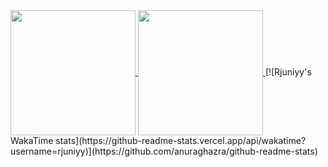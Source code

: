 <a href="https://github.com/anuraghazra/github-readme-stats">
  <img height=200 align="center" src="https://github-readme-stats.vercel.app/api?username=rjuniyy&show_icons=true&theme=merko" />
</a>
<a href="https://github.com/anuraghazra/convoychat">
  <img height=200 align="center" src="https://github-readme-stats.vercel.app/api/top-langs?username=rjuniyy&layout=compact&langs_count=8&card_width=320" />
</a>
[![Rjuniyy's WakaTime stats](https://github-readme-stats.vercel.app/api/wakatime?username=rjuniyy)](https://github.com/anuraghazra/github-readme-stats)

